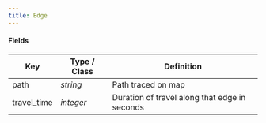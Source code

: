 ```yaml
---
title: Edge
---
```


#### Fields

| Key | Type / Class | Definition |
| --- | ----------------- | ---------- |
| path | *string*  | Path traced on map |
| travel_time | *integer* | Duration of travel along that edge in seconds |

